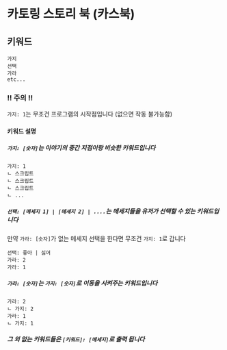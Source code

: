 # 카토링 스토리 북 (카스북)

## 키워드
```
가지
선택
가라
etc...
```

### !! 주의 !!
`가지: 1`는 무조건 프로그램의 시작점입니다 (없으면 작동 불가능함)

#### 키워드 설명

##### `가지: [숫자]`는 이야기의 중간 지점이랑 비슷한 키워드입니다
```
가지: 1
ㄴ 스크립트
ㄴ 스크립트
ㄴ 스크립트
ㄴ ...
```

##### `선택: [메세지 1] | [메세지 2] | ....`는 메세지들을 유저가 선택할 수 있는 키워드입니다
만약 `가라: [숫자]`가 없는 메세지 선택을 한다면 무조건 `가지: 1`로 갑니다
```
선택: 좋아 | 싫어
가라: 2
가라: 1
```
##### `가라: [숫자]`는 `가지: [숫자]`로 이동을 시켜주는 키워드입니다
```
가라: 2
ㄴ 가지: 2
가라: 1
ㄴ 가지: 1
```
##### 그 외 없는 키워드들은 `[키워드]: [메세지]`로 출력 됩니다
